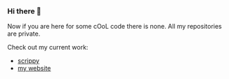 ### Hi there 👋

Now if you are here for some cOoL code there is none.
All my repositories are private.

Check out my current work:
- [scrippy](https://scrippy.tf)
- [my website](https://vig.codes)

<!--START_SECTION:activity-->
